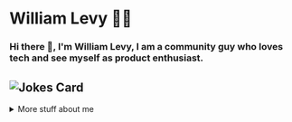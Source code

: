 # William Levy 👨‍💻

### Hi there 👋, I'm William Levy, I am a community guy who loves tech and see myself as product enthusiast.

![Jokes Card](https://readme-jokes.vercel.app/api)
-------
<details>
<summary>
  More stuff about me
</summary>

### 👨‍💻 About Me
I'm a dedicated blockchain developer specializing in Solana and Bitcoin. I thrive on solving complex problems and am always eager to contribute to innovative blockchain projects.

- 🔭 I’m currently working on various Solana and Bitcoin projects.
- 🌱 I’m currently exploring new advancements in blockchain technology.
- 👯 I’m looking to collaborate on decentralized applications.
- 💬 Ask me about anything related to Solana and Bitcoin.
- ⚡ Fun fact: I enjoy diving into cryptographic algorithms and consensus mechanisms.

### 🛠️ Technologies and Tools
<p align="left">
  <img src="https://img.shields.io/badge/Solana-9945FF?style=for-the-badge&logo=solana&logoColor=white" alt="Solana" />
  <img src="https://img.shields.io/badge/Bitcoin-F7931A?style=for-the-badge&logo=bitcoin&logoColor=white" alt="Bitcoin" />
  <img src="https://img.shields.io/badge/Rust-000000?style=for-the-badge&logo=rust&logoColor=white" alt="Rust" />
  <img src="https://img.shields.io/badge/Python-3776AB?style=for-the-badge&logo=python&logoColor=white" alt="Python" />
  <img src="https://img.shields.io/badge/JavaScript-F7DF1E?style=for-the-badge&logo=javascript&logoColor=black" alt="JavaScript" />
  <img src="https://img.shields.io/badge/C%2B%2B-00599C?style=for-the-badge&logo=c%2B%2B&logoColor=white" alt="C++" />
  <img src="https://img.shields.io/badge/Node.js-339933?style=for-the-badge&logo=nodedotjs&logoColor=white" alt="Node.js" />
  <img src="https://img.shields.io/badge/React-61DAFB?style=for-the-badge&logo=react&logoColor=black" alt="React" />
  <img src="https://img.shields.io/badge/TypeScript-3178C6?style=for-the-badge&logo=typescript&logoColor=white" alt="TypeScript" />
  <img src="https://img.shields.io/badge/Truffle-5E4692?style=for-the-badge&logo=truffle&logoColor=white" alt="Truffle" />
  <img src="https://img.shields.io/badge/Hardhat-FCC624?style=for-the-badge&logo=hardhat&logoColor=black" alt="Hardhat" />
  <img src="https://img.shields.io/badge/Web3.js-F16822?style=for-the-badge&logo=web3dotjs&logoColor=white" alt="Web3.js" />
  <img src="https://img.shields.io/badge/Ethers.js-F16822?style=for-the-badge&logo=ethersdotjs&logoColor=white" alt="Ethers.js" />
  <img src="https://img.shields.io/badge/Git-F05032?style=for-the-badge&logo=git&logoColor=white" alt="Git" />
  <img src="https://img.shields.io/badge/GitHub-181717?style=for-the-badge&logo=github&logoColor=white" alt="GitHub" />
  <img src="https://img.shields.io/badge/Docker-2496ED?style=for-the-badge&logo=docker&logoColor=white" alt="Docker" />
  <img src="https://img.shields.io/badge/Kubernetes-326CE5?style=for-the-badge&logo=kubernetes&logoColor=white" alt="Kubernetes" />
  <img src="https://img.shields.io/badge/AWS-232F3E?style=for-the-badge&logo=amazonaws&logoColor=white" alt="AWS" />
  <img src="https://img.shields.io/badge/Remix-000000?style=for-the-badge&logo=remix&logoColor=white" alt="Remix" />
  <img src="https://img.shields.io/badge/Metamask-E2761B?style=for-the-badge&logo=metamask&logoColor=white" alt="Metamask" />
  <img src="https://img.shields.io/badge/IPFS-65C2CB?style=for-the-badge&logo=ipfs&logoColor=white" alt="IPFS" />
</p>

<!-- ### 📈 GitHub Stats
![William's GitHub stats](https://github-readme-stats.vercel.app/api?username=williamlevypro&show_icons=true&theme=radical) -->

### 📫 Connect with Me
<p align="left">
  <a href="mailto:wding8134@gmail.com"><img src="https://img.shields.io/badge/Email-D14836?style=for-the-badge&logo=gmail&logoColor=white" alt="Email" /></a>
  <a href="https://www.linkedin.com/in/williamlevypro"><img src="https://img.shields.io/badge/LinkedIn-0077B5?style=for-the-badge&logo=linkedin&logoColor=white" alt="LinkedIn" /></a>
  <a href="https://twitter.com/williamlevypro"><img src="https://img.shields.io/badge/X-1DA1F2?style=for-the-badge&logo=twitter&logoColor=white" alt="X" /></a>
  <a href="https://t.me/williamlevypro"><img src="https://img.shields.io/badge/Telegram-26A5E4?style=for-the-badge&logo=telegram&logoColor=white" alt="Telegram" /></a>
  <a href="https://discord.gg/wl_chaincraft"><img src="https://img.shields.io/badge/Discord-7289DA?style=for-the-badge&logo=discord&logoColor=white" alt="Discord" /></a>
</p>

### 🌟 Projects
- [Decentralized Exchange on Solana](https://github.com/williamlevypro/solana-dex): A secure and efficient decentralized exchange built on Solana.
- [Bitcoin Wallet](https://github.com/williamlevypro/bitcoin-wallet): A multi-currency Bitcoin wallet with advanced security features.
- [Solana NFT Marketplace](https://github.com/williamlevypro/solana-nft-marketplace): A marketplace for minting and trading NFTs on the Solana blockchain.

### 🏆 Achievements
- Certified Solana Developer
- Contributor to various open-source blockchain projects

Thank you for visiting my profile!

</details>